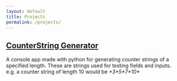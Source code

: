 ```yaml
---
layout: default
title: Projects
permalink: /projects/
---
```


## [CounterString Generator](https://github.com/sampeas/python-counterstring-generator)
A console app made with python for generating counter strings of a specified length. These are strings used for testing fields and inputs.<br>
e.g. a counter string of length 10 would be _\*3\*5\*7\*10\*_
